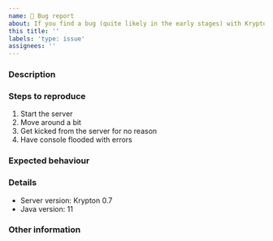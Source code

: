```yaml
---
name: 🐛 Bug report
about: If you find a bug (quite likely in the early stages) with Krypton, you can report it like
this title: ''
labels: 'type: issue'
assignees: ''
---
```


<!-- Before continuing, please make sure you are running the latest version. It can be found here: https://ci.kryptonmc.org/job/Krypton/lastSuccessfulBuild -->

### Description

<!-- Please describe your issue in as much detail as necessary. This will help is diagnose your issue more easily -->

### Steps to reproduce

<!-- Please list the steps you took to produce this bug -->

1. Start the server
2. Move around a bit
3. Get kicked from the server for no reason
4. Have console flooded with errors

### Expected behaviour

<!-- Please explain what you would expect to happen -->

### Details

<!-- Please give us some information on the software you're using to run Krypton and what version it is -->

* Server version: Krypton 0.7
* Java version: 11

<!-- Please also try to paste your logs to either pastebin, hastebin, or another form of paste service, to help us diagnose your issue -->

### Other information

<!-- If you think you have any other relevant details, please include them here -->
